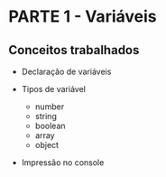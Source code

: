 # PARTE 1 - Variáveis

## Conceitos trabalhados

- Declaração de variáveis

- Tipos de variável
    - number
    - string
    - boolean
    - array
    - object

- Impressão no console